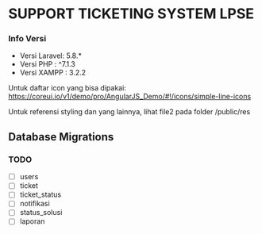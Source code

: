 # SUPPORT TICKETING SYSTEM LPSE

### Info Versi
* Versi Laravel: 5.8.*
* Versi PHP    : ^7.1.3
* Versi XAMPP  : 3.2.2

Untuk daftar icon yang bisa dipakai: https://coreui.io/v1/demo/pro/AngularJS_Demo/#!/icons/simple-line-icons

Untuk referensi styling dan yang lainnya, lihat file2 pada folder /public/res


## Database Migrations

### TODO
- [ ] users
- [ ] ticket
- [ ] ticket_status
- [ ] notifikasi
- [ ] status_solusi
- [ ] laporan
